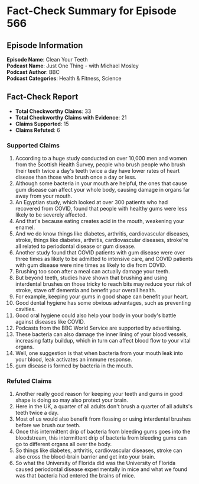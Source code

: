 # Fact-Check Summary for Episode 566

## Episode Information

**Episode Name**: Clean Your Teeth  
**Podcast Name**: Just One Thing - with Michael Mosley  
**Podcast Author**: BBC  
**Podcast Categories**: Health & Fitness, Science

## Fact-Check Report

- **Total Checkworthy Claims**: 33
- **Total Checkworthy Claims with Evidence**: 21
- **Claims Supported**: 15
- **Claims Refuted**: 6

### Supported Claims

1. According to a huge study conducted on over 10,000 men and women from the Scottish Health Survey, people who brush people who brush their teeth twice a day's teeth twice a day have lower rates of heart disease than those who brush once a day or less.
2. Although some bacteria in your mouth are helpful, the ones that cause gum disease can affect your whole body, causing damage in organs far away from your mouth.
3. An Egyptian study, which looked at over 300 patients who had recovered from COVID, found that people with healthy gums were less likely to be severely affected.
4. And that's because eating creates acid in the mouth, weakening your enamel.
5. And we do know things like diabetes, arthritis, cardiovascular diseases, stroke, things like diabetes, arthritis, cardiovascular diseases, stroke're all related to periodontal disease or gum disease.
6. Another study found that COVID patients with gum disease were over three times as likely to be admitted to intensive care, and COVID patients with gum disease were nine times as likely to die from COVID.
7. Brushing too soon after a meal can actually damage your teeth.
8. But beyond teeth, studies have shown that brushing and using interdental brushes on those tricky to reach bits may reduce your risk of stroke, stave off dementia and benefit your overall health.
9. For example, keeping your gums in good shape can benefit your heart.
10. Good dental hygiene has some obvious advantages, such as preventing cavities.
11. Good oral hygiene could also help your body in your body's battle against diseases like COVID.
12. Podcasts from the BBC World Service are supported by advertising.
13. These bacteria can also damage the inner lining of your blood vessels, increasing fatty buildup, which in turn can affect blood flow to your vital organs.
14. Well, one suggestion is that when bacteria from your mouth leak into your blood, leak activates an immune response.
15. gum disease is formed by bacteria in the mouth.

### Refuted Claims

1. Another really good reason for keeping your teeth and gums in good shape is doing so may also protect your brain.
2. Here in the UK, a quarter of all adults don't brush a quarter of all adults's teeth twice a day.
3. Most of us would also benefit from flossing or using interdental brushes before we brush our teeth.
4. Once this intermittent drip of bacteria from bleeding gums goes into the bloodstream, this intermittent drip of bacteria from bleeding gums can go to different organs all over the body.
5. So things like diabetes, arthritis, cardiovascular diseases, stroke can also cross the blood-brain barrier and get into your brain.
6. So what the University of Florida did was the University of Florida caused periodontal disease experimentally in mice and what we found was that bacteria had entered the brains of mice.
